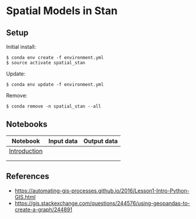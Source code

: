 # Spatial Models in Stan

## Setup

Initial install:

    $ conda env create -f environment.yml
    $ source activate spatial_stan

Update:

    $ conda env update -f environment.yml

Remove:

    $ conda remove -n spatial_stan --all


## Notebooks

| Notebook | Input data | Output data |
|--------------|------------|-------------|
| [Introduction](./notebooks/00_introduction.ipynb) |  |  |
|  |  |  |
|  |  |  |


## References

* https://automating-gis-processes.github.io/2016/Lesson1-Intro-Python-GIS.html
* https://gis.stackexchange.com/questions/244576/using-geopandas-to-create-a-graph/244891
